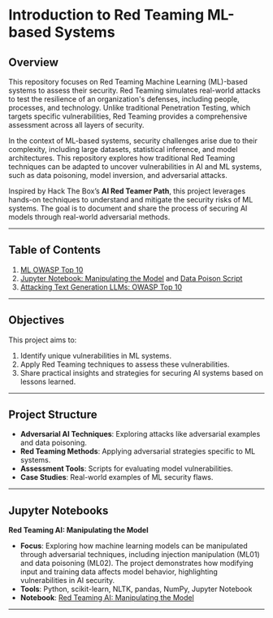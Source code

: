 # Introduction to Red Teaming ML-based Systems

## Overview

This repository focuses on Red Teaming Machine Learning (ML)-based systems to assess their security. Red Teaming simulates real-world attacks to test the resilience of an organization's defenses, including people, processes, and technology. Unlike traditional Penetration Testing, which targets specific vulnerabilities, Red Teaming provides a comprehensive assessment across all layers of security.

In the context of ML-based systems, security challenges arise due to their complexity, including large datasets, statistical inference, and model architectures. This repository explores how traditional Red Teaming techniques can be adapted to uncover vulnerabilities in AI and ML systems, such as data poisoning, model inversion, and adversarial attacks.

Inspired by Hack The Box’s **AI Red Teamer Path**, this project leverages hands-on techniques to understand and mitigate the security risks of ML systems. The goal is to document and share the process of securing AI models through real-world adversarial methods.

---

## Table of Contents

1. [ML OWASP Top 10](owasp.md)
2. [Jupyter Notebook: Manipulating the Model](Manipulate.ipynb) and [Data Poison Script](poison.py)
3. [Attacking Text Generation LLMs: OWASP Top 10](ATG.md)

---

## Objectives

This project aims to:  
1. Identify unique vulnerabilities in ML systems.  
2. Apply Red Teaming techniques to assess these vulnerabilities.  
3. Share practical insights and strategies for securing AI systems based on lessons learned.  

---

## Project Structure

- **Adversarial AI Techniques**: Exploring attacks like adversarial examples and data poisoning.  
- **Red Teaming Methods**: Applying adversarial strategies specific to ML systems.  
- **Assessment Tools**: Scripts for evaluating model vulnerabilities.  
- **Case Studies**: Real-world examples of ML security flaws.  

---

## Jupyter Notebooks

**Red Teaming AI: Manipulating the Model**
- **Focus**: Exploring how machine learning models can be manipulated through adversarial techniques, including injection manipulation (ML01) and data poisoning (ML02). The project demonstrates how modifying input and training data affects model behavior, highlighting vulnerabilities in AI security.  
- **Tools**: Python, scikit-learn, NLTK, pandas, NumPy, Jupyter Notebook  
- **Notebook**: [Red Teaming AI: Manipulating the Model](Manipulate.ipynb)  

---
